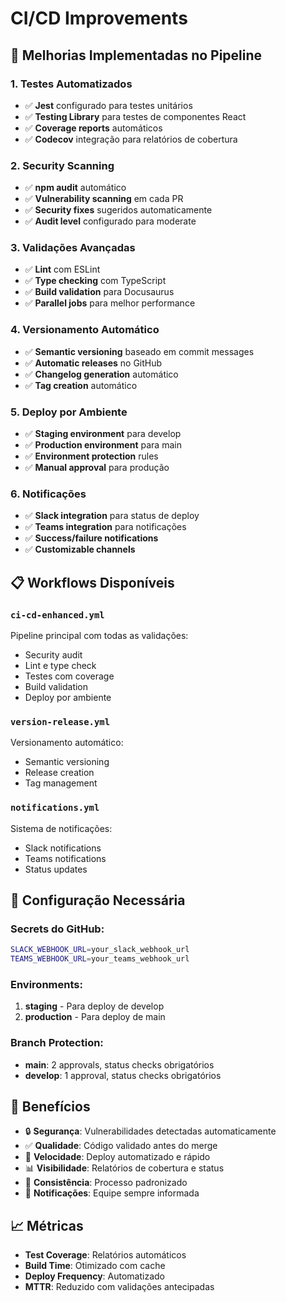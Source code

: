 # CI/CD Improvements

## 🚀 Melhorias Implementadas no Pipeline

### 1. **Testes Automatizados**
- ✅ **Jest** configurado para testes unitários
- ✅ **Testing Library** para testes de componentes React
- ✅ **Coverage reports** automáticos
- ✅ **Codecov** integração para relatórios de cobertura

### 2. **Security Scanning**
- ✅ **npm audit** automático
- ✅ **Vulnerability scanning** em cada PR
- ✅ **Security fixes** sugeridos automaticamente
- ✅ **Audit level** configurado para moderate

### 3. **Validações Avançadas**
- ✅ **Lint** com ESLint
- ✅ **Type checking** com TypeScript
- ✅ **Build validation** para Docusaurus
- ✅ **Parallel jobs** para melhor performance

### 4. **Versionamento Automático**
- ✅ **Semantic versioning** baseado em commit messages
- ✅ **Automatic releases** no GitHub
- ✅ **Changelog generation** automático
- ✅ **Tag creation** automático

### 5. **Deploy por Ambiente**
- ✅ **Staging environment** para develop
- ✅ **Production environment** para main
- ✅ **Environment protection** rules
- ✅ **Manual approval** para produção

### 6. **Notificações**
- ✅ **Slack integration** para status de deploy
- ✅ **Teams integration** para notificações
- ✅ **Success/failure notifications**
- ✅ **Customizable channels**

## 📋 Workflows Disponíveis

### `ci-cd-enhanced.yml`
Pipeline principal com todas as validações:
- Security audit
- Lint e type check
- Testes com coverage
- Build validation
- Deploy por ambiente

### `version-release.yml`
Versionamento automático:
- Semantic versioning
- Release creation
- Tag management

### `notifications.yml`
Sistema de notificações:
- Slack notifications
- Teams notifications
- Status updates

## 🔧 Configuração Necessária

### Secrets do GitHub:
```bash
SLACK_WEBHOOK_URL=your_slack_webhook_url
TEAMS_WEBHOOK_URL=your_teams_webhook_url
```

### Environments:
1. **staging** - Para deploy de develop
2. **production** - Para deploy de main

### Branch Protection:
- **main**: 2 approvals, status checks obrigatórios
- **develop**: 1 approval, status checks obrigatórios

## 🎯 Benefícios

- 🔒 **Segurança**: Vulnerabilidades detectadas automaticamente
- ✅ **Qualidade**: Código validado antes do merge
- 🚀 **Velocidade**: Deploy automatizado e rápido
- 📊 **Visibilidade**: Relatórios de cobertura e status
- 🔄 **Consistência**: Processo padronizado
- 📱 **Notificações**: Equipe sempre informada

## 📈 Métricas

- **Test Coverage**: Relatórios automáticos
- **Build Time**: Otimizado com cache
- **Deploy Frequency**: Automatizado
- **MTTR**: Reduzido com validações antecipadas 